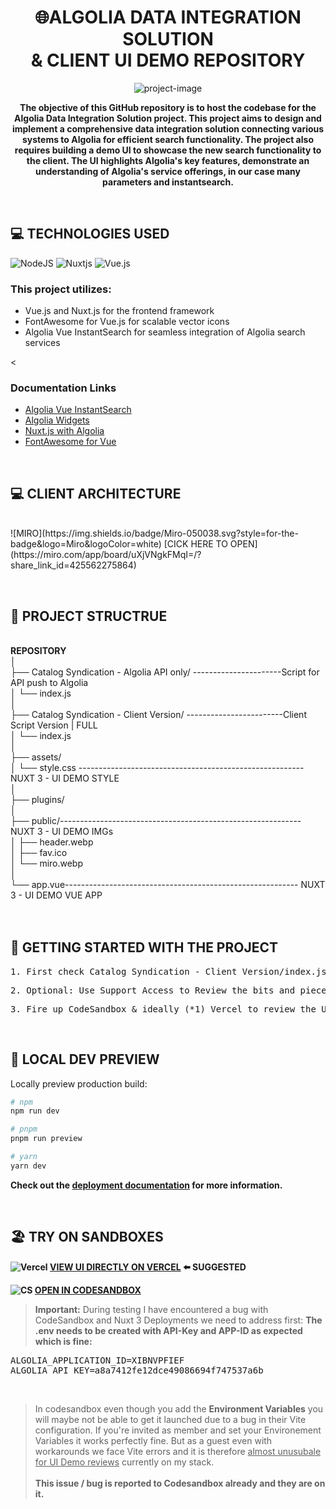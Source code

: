 <h1 align="center" id="title"><b>🌐ALGOLIA</B> DATA INTEGRATION SOLUTION <br> & CLIENT UI DEMO REPOSITORY</h1>

<p align="center"><img src="https://media.licdn.com/dms/image/D4E16AQH3kKXcRJWoSg/profile-displaybackgroundimage-shrink_200_800/0/1666804692598?e=2147483647&amp;v=beta&amp;t=0lT4sz1TsIzEUJRIeFEded0xM9DlNNWjQecdltvW8Ww" alt="project-image"></p>

<b><center><p id="description">The objective of this GitHub repository is to host the codebase for the Algolia Data Integration Solution project. This project aims to design and implement a comprehensive data integration solution connecting various systems to Algolia for efficient search functionality. The project also requires building a demo UI to showcase the new search functionality to the client. The UI highlights Algolia's key features, demonstrate an understanding of Algolia's service offerings, in our case many parameters and instantsearch.</p></center></b>
<br><h2>💻 TECHNOLOGIES USED</h3>

![NodeJS](https://img.shields.io/badge/node.js-6DA55F?style=for-the-badge&logo=node.js&logoColor=white)
![Nuxtjs](https://img.shields.io/badge/Nuxt-002E3B?style=for-the-badge&logo=nuxtdotjs&logoColor=#00DC82)
![Vue.js](https://img.shields.io/badge/vuejs-%2335495e.svg?style=for-the-badge&logo=vuedotjs&logoColor=%234FC08D)
<h3>This project utilizes:</h3>
<ul>
    <li>Vue.js and Nuxt.js for the frontend framework</li>
    <li>FontAwesome for Vue.js for scalable vector icons</li>
    <li>Algolia Vue InstantSearch for seamless integration of Algolia search services</li>
</ul><
<h3>Documentation Links</h3>
<ul>
    <li><a href="https://www.algolia.com/doc/api-reference/widgets/instantsearch/vue/">Algolia Vue InstantSearch</a></li>
    <li><a href="https://www.algolia.com/doc/guides/building-search-ui/what-is-instantsearch/vue/">Algolia Widgets</a></li>
    <li><a href="https://nuxtjs.org/">Nuxt.js with Algolia</a></li>
    <li><a href="https://fortawesome.github.io/Font-Awesome/">FontAwesome for Vue</a></li>
</ul>
<br><h2>💻 CLIENT ARCHITECTURE</h3><br>
![MIRO](https://img.shields.io/badge/Miro-050038.svg?style=for-the-badge&logo=Miro&logoColor=white)
[CICK HERE TO OPEN](https://miro.com/app/board/uXjVNgkFMqI=/?share_link_id=425562275864)


<br><h2>🌳 PROJECT STRUCTRUE </h2><br><B>
REPOSITORY<br></b>
│<br>
├── Catalog Syndication - Algolia API only/    ----------------------Script for API push to Algolia<br> 
│   └── index.js<br>
│<br>
├── Catalog Syndication - Client Version/  ------------------------Client Script Version | FULL <br> 
│   └── index.js<br>
│<br>
├── assets/<br>
│   └── style.css --------------------------------------------------------NUXT 3 - UI DEMO STYLE<br>
│<br>
├── plugins/<br>
│<br>
├── public/------------------------------------------------------------NUXT 3 - UI DEMO IMGs<br>
│   ├── header.webp<br>
│   ├── fav.ico<br>
│   └── miro.webp<br>
│<br>
└── app.vue---------------------------------------------------------- NUXT 3 - UI DEMO VUE APP<br><br>
<br><h2>🚀 GETTING STARTED WITH THE PROJECT </h2>
<pre>1. First check Catalog Syndication - Client Version/index.js as it handles the import to Algolia for indexing</pre>
<pre>2. Optional: Use Support Access to Review the bits and pieces configured in my Algolia Account</pre>
<pre>3. Fire up CodeSandbox & ideally (*1) Vercel to review the UI (+ it's code if you're bold enough to scroll)</pre>

<br><h2>🔎 LOCAL DEV PREVIEW </h2>
Locally preview production build:

```bash
# npm
npm run dev

# pnpm
pnpm run preview

# yarn
yarn dev
```

<b>Check out the [deployment documentation](https://nuxt.com/docs/getting-started/deployment) for more information.</b>

<br><h2>🏖️ TRY ON SANDBOXES</h2><b>

![Vercel](https://img.shields.io/badge/Vercel-000000.svg?style=for-the-badge&logo=Vercel&logoColor=white)
[VIEW UI DIRECTLY ON VERCEL](https://algolia-technical-assignment-solutions-architect-ojap3cqkl.vercel.app) ⬅️ SUGGESTED 

![CS](https://img.shields.io/badge/CodeSandbox-151515.svg?style=for-the-badge&logo=CodeSandbox&logoColor=white)
[OPEN IN CODESANDBOX](https://algolia-technical-assignment-solutions-architect-ojap3cqkl.vercel.app) </b>

> **Important:** During testing I have encountered a bug with <br>CodeSandbox and Nuxt 3 Deployments we need to address first:
> <b>The <b>.env</b> needs to be created with API-Key and APP-ID as expected which is fine:</b>
<pre>ALGOLIA_APPLICATION_ID=XIBNVPFIEF
ALGOLIA_API_KEY=a8a7412fe12dce49086694f747537a6b</pre><br>

> In codesandbox even though you add the <b>Environment Variables</b> you will maybe not be able to get it launched due to a bug in their Vite configuration. If you're invited as member and set your Environement Variables it works perfectly fine. But as a guest even with workarounds we face Vite errors and it is therefore <u>almost unusubale for UI Demo reviews</u> currently on my stack.<br>
<b> <br>This issue / bug is reported to Codesandbox already and they are on it.</b>



